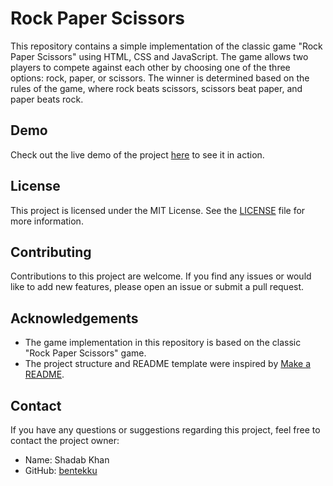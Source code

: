 # Rock Paper Scissors

This repository contains a simple implementation of the classic game "Rock Paper Scissors" using HTML, CSS and JavaScript. The game allows two players to compete against each other by choosing one of the three options: rock, paper, or scissors. The winner is determined based on the rules of the game, where rock beats scissors, scissors beat paper, and paper beats rock.

## Demo

Check out the live demo of the project [here](https://bentekku.github.io/rock-paper-scissors/) to see it in action.

## License

This project is licensed under the MIT License. See the [LICENSE](LICENSE) file for more information.

## Contributing

Contributions to this project are welcome. If you find any issues or would like to add new features, please open an issue or submit a pull request.

## Acknowledgements

- The game implementation in this repository is based on the classic "Rock Paper Scissors" game.
- The project structure and README template were inspired by [Make a README](https://www.makeareadme.com/).

## Contact

If you have any questions or suggestions regarding this project, feel free to contact the project owner:

- Name: Shadab Khan
- GitHub: [bentekku](https://github.com/bentekku)
